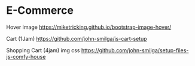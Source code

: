 # E-Commerce 

Hover image
https://miketricking.github.io/bootstrap-image-hover/

Cart (1Jam)
https://github.com/john-smilga/js-cart-setup

Shopping Cart (4jam) img css
https://github.com/john-smilga/setup-files-js-comfy-house